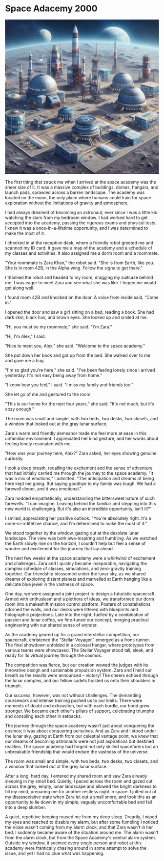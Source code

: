 # Space Adacemy 2000

![alt text](space-academy.jpeg "Space academy landscape")

The first thing that struck me when I arrived at the space academy was the sheer size of it. It was a massive complex of buildings, domes, hangars, and launch pads, sprawled across a barren landscape. The academy was located on the moon, the only place where humans could train for space exploration without the limitations of gravity and atmosphere.

I had always dreamed of becoming an astronaut, ever since I was a little kid watching the stars from my bedroom window. I had worked hard to get accepted into the academy, passing the rigorous exams and physical tests. I knew it was a once-in-a-lifetime opportunity, and I was determined to make the most of it.

I checked in at the reception desk, where a friendly robot greeted me and scanned my ID card. It gave me a map of the academy and a schedule of my classes and activities. It also assigned me a dorm room and a roommate.

"Your roommate is Zara Khan," the robot said. "She is from Earth, like you. She is in room 42B, in the Alpha wing. Follow the signs to get there."

I thanked the robot and headed to my room, dragging my suitcase behind me. I was eager to meet Zara and see what she was like. I hoped we would get along well.

I found room 42B and knocked on the door. A voice from inside said, "Come in."

I opened the door and saw a girl sitting on a bed, reading a book. She had dark skin, black hair, and brown eyes. She looked up and smiled at me.

"Hi, you must be my roommate," she said. "I'm Zara."

"Hi, I'm Alex," I said.

"Nice to meet you, Alex," she said. "Welcome to the space academy."

She put down her book and got up from the bed. She walked over to me and gave me a hug.

"I'm so glad you're here," she said. "I've been feeling lonely since I arrived yesterday. It's not easy being away from home."

"I know how you feel," I said. "I miss my family and friends too."

She let go of me and gestured to the room.

"This is our home for the next four years," she said. "It's not much, but it's cozy enough."

The room was small and simple, with two beds, two desks, two closets, and a window that looked out at the gray lunar surface.

Zara's warm and friendly demeanor made me feel more at ease in this unfamiliar environment. I appreciated her kind gesture, and her words about feeling lonely resonated with me.

"How was your journey here, Alex?" Zara asked, her eyes showing genuine curiosity.

I took a deep breath, recalling the excitement and the sense of adventure that had initially carried me through the journey to the space academy. "It was a mix of emotions," I admitted. "The anticipation and dreams of being here kept me going. But saying goodbye to my family was tough. We had a farewell dinner, and it was emotional."

Zara nodded empathetically, understanding the bittersweet nature of such farewells. "I can imagine. Leaving behind the familiar and stepping into this new world is challenging. But it's also an incredible opportunity, isn't it?"

I smiled, appreciating her positive outlook. "You're absolutely right. It's a once-in-a-lifetime chance, and I'm determined to make the most of it."

We stood together by the window, gazing out at the desolate lunar landscape. The view was both awe-inspiring and humbling. As we watched the Earth slowly rise on the horizon, I couldn't help but feel a sense of wonder and excitement for the journey that lay ahead.

The next few weeks at the space academy were a whirlwind of excitement and challenges. Zara and I quickly became inseparable, navigating the complex schedule of classes, simulations, and zero-gravity training together. Our friendship blossomed under the lunar sky, as we shared dreams of exploring distant planets and marvelled at Earth hanging like a delicate blue jewel in the vastness of space.

One day, we were assigned a joint project to design a futuristic spacecraft. Armed with enthusiasm and a plethora of ideas, we transformed our dorm room into a makeshift mission control platform. Posters of constellations adorned the walls, and our desks were littered with blueprints and holographic projections. Late into the night, fuelled by a combination of passion and lunar coffee, we fine-tuned our concept, merging practical engineering with our shared sense of wonder.

As the academy geared up for a grand interstellar competition, our spacecraft, christened the "Stellar Voyager," emerged as a front-runner. The final showdown unfolded in a colossal hangar, where prototypes from various teams were showcased. The Stellar Voyager stood tall, sleek, and ready for its virtual journey through the cosmos.

The competition was fierce, but our creation wowed the judges with its innovative design and sustainable propulsion system. Zara and I held our breath as the results were announced – victory! The cheers echoed through the lunar complex, and our fellow cadets hoisted us onto their shoulders in triumph.

Our success, however, was not without challenges. The demanding coursework and intense training pushed us to our limits. There were moments of doubt and exhaustion, but with each hurdle, our bond grew stronger. We became each other's pillars of support, celebrating triumphs and consoling each other in setbacks.

The journey through the space academy wasn't just about conquering the cosmos; it was about conquering ourselves. And as Zara and I stood under the lunar sky, gazing at Earth from our celestial vantage point, we knew that our dreams of becoming astronauts were not just aspirations but destined realities. The space academy had forged not only skilled spacefarers but an unbreakable friendship that would endure the vastness of the universe.

The room was small and simple, with two beds, two desks, two closets, and a window that looked out at the grey lunar surface.

After a long, hard day, I entered my shared room and saw Zara already sleeping in my small bed. Quietly, I paced across the room and gazed out across the grey, empty, lunar landscape and allowed the bright darkness to fill my mind, preparing me for another restless night in space. I jolted out of my disassociative state when Zara let out a small snore, and took this as an opportunity to lie down in my simple, vaguely uncomfortable bed and fall into a deep slumber. 

A quiet, repetitive beeping roused me from my deep sleep. Drearily, I wiped my eyes and reached to disable my alarm, but after some fumbling I noticed the noise wasn't coming from my alarm clock, and that Zara wasn't in her bed. I suddenly became aware of the situation around me. The alarm wasn't from the alarm clock, but from the Space Academy's central alarm system. Outside my window, it seemed every single person and robot at this academy were frantically chasing around in some attempt to solve the issue, and yet I had no clue what was happening.

